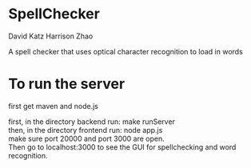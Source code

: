 SpellChecker
============
David Katz
Harrison Zhao

A spell checker that uses optical character recognition to load in words <br>

To run the server
=================
first get maven and node.js <br>

first, in the directory backend run: make runServer <br>
then, in the directory frontend run: node app.js <br>
make sure port 20000 and port 3000 are open. <br>
Then go to localhost:3000 to see the GUI for spellchecking and word recognition.